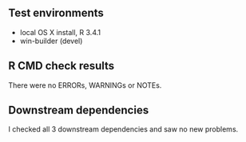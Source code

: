## Test environments
* local OS X install, R 3.4.1
* win-builder (devel)

## R CMD check results
There were no ERRORs, WARNINGs or NOTEs.

## Downstream dependencies

I checked all 3 downstream dependencies and saw no new problems. 
